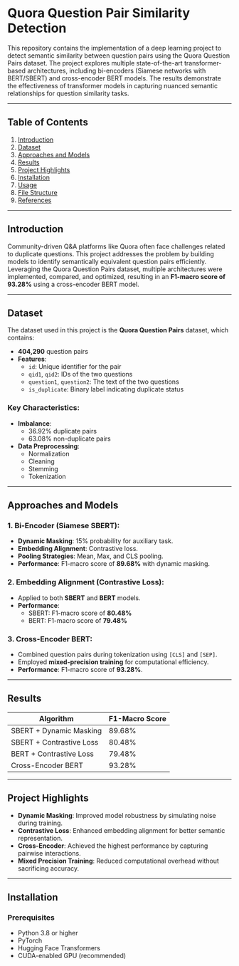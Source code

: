 # Quora Question Pair Similarity Detection

This repository contains the implementation of a deep learning project to detect semantic similarity between question pairs using the Quora Question Pairs dataset. The project explores multiple state-of-the-art transformer-based architectures, including bi-encoders (Siamese networks with BERT/SBERT) and cross-encoder BERT models. The results demonstrate the effectiveness of transformer models in capturing nuanced semantic relationships for question similarity tasks.

---

## Table of Contents
1. [Introduction](#introduction)
2. [Dataset](#dataset)
3. [Approaches and Models](#approaches-and-models)
4. [Results](#results)
5. [Project Highlights](#project-highlights)
6. [Installation](#installation)
7. [Usage](#usage)
8. [File Structure](#file-structure)
9. [References](#references)

---

## Introduction

Community-driven Q&A platforms like Quora often face challenges related to duplicate questions. This project addresses the problem by building models to identify semantically equivalent question pairs efficiently. Leveraging the Quora Question Pairs dataset, multiple architectures were implemented, compared, and optimized, resulting in an **F1-macro score of 93.28%** using a cross-encoder BERT model.

---

## Dataset

The dataset used in this project is the **Quora Question Pairs** dataset, which contains:

- **404,290** question pairs  
- **Features**:  
  - `id`: Unique identifier for the pair  
  - `qid1`, `qid2`: IDs of the two questions  
  - `question1`, `question2`: The text of the two questions  
  - `is_duplicate`: Binary label indicating duplicate status  

### Key Characteristics:
- **Imbalance**:  
  - 36.92% duplicate pairs  
  - 63.08% non-duplicate pairs  
- **Data Preprocessing**:  
  - Normalization  
  - Cleaning  
  - Stemming  
  - Tokenization  

---

## Approaches and Models

### 1. **Bi-Encoder (Siamese SBERT)**:
- **Dynamic Masking**: 15% probability for auxiliary task.  
- **Embedding Alignment**: Contrastive loss.  
- **Pooling Strategies**: Mean, Max, and CLS pooling.  
- **Performance**: F1-macro score of **89.68%** with dynamic masking.  

### 2. **Embedding Alignment (Contrastive Loss)**:
- Applied to both **SBERT** and **BERT** models.  
- **Performance**:  
  - SBERT: F1-macro score of **80.48%**  
  - BERT: F1-macro score of **79.48%**  

### 3. **Cross-Encoder BERT**:
- Combined question pairs during tokenization using `[CLS]` and `[SEP]`.  
- Employed **mixed-precision training** for computational efficiency.  
- **Performance**: F1-macro score of **93.28%**.  

---

## Results

| **Algorithm**                 | **F1-Macro Score** |
|-------------------------------|--------------------|
| SBERT + Dynamic Masking       | 89.68%            |
| SBERT + Contrastive Loss      | 80.48%            |
| BERT + Contrastive Loss       | 79.48%            |
| Cross-Encoder BERT            | 93.28%            |

---

## Project Highlights

- **Dynamic Masking**: Improved model robustness by simulating noise during training.  
- **Contrastive Loss**: Enhanced embedding alignment for better semantic representation.  
- **Cross-Encoder**: Achieved the highest performance by capturing pairwise interactions.  
- **Mixed Precision Training**: Reduced computational overhead without sacrificing accuracy.  

---

## Installation

### Prerequisites
- Python 3.8 or higher  
- PyTorch  
- Hugging Face Transformers  
- CUDA-enabled GPU (recommended)  


